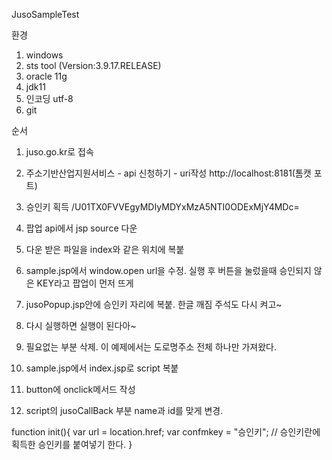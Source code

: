 JusoSampleTest

환경
1. windows
2. sts tool (Version:3.9.17.RELEASE)
3. oracle 11g
4. jdk11
5. 인코딩 utf-8
6. git


순서
1. juso.go.kr로 접속
2. 주소기반산업지원서비스 - api 신청하기 - uri작성 http://localhost:8181(톰캣 포트)
3. 승인키 획득 /U01TX0FVVEgyMDIyMDYxMzA5NTI0ODExMjY4MDc=
4. 팝업 api에서 jsp source 다운
5. 다운 받은 파일을 index와 같은 위치에 복붙
6. sample.jsp에서 window.open url을 수정. 실행 후 버튼을 눌렀을때 승인되지 않은 KEY라고 팝업이 먼저 뜨게
7. jusoPopup.jsp안에 승인키 자리에 복붙. 한글 깨짐 주석도 다시 켜고~
8. 다시 실행하면 실행이 된다아~

9. 필요없는 부분 삭제. 이 예제에서는 도로명주소 전체 하나만 가져왔다.
10. sample.jsp에서 index.jsp로 script 복붙
11. button에 onclick메서드 작성
12. script의 jusoCallBack 부분 name과 id를 맞게 변경.

function init(){
	var url = location.href;
	var confmkey = "승인키";   // 승인키란에 획득한 승인키를 붙여넣기 한다.
}